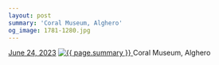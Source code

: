 ```yaml
---
layout: post
summary: 'Coral Museum, Alghero'
og_image: 1781-1280.jpg
---
```


<p>
  <time>
    <a href="/1781">June 24, 2023</a>
  </time>
  <a href="/1781">
    <img src="{{ site.assets_url }}/1781-640.jpg" srcset="{{ site.assets_url }}/1781-320.jpg 320w, {{ site.assets_url }}/1781-640.jpg 640w, {{ site.assets_url }}/1781-960.jpg 960w, {{ site.assets_url }}/1781-1280.jpg 1280w" sizes="(min-width: 700px) 50vw, calc(100vw - 2rem)" alt="{{ page.summary }}" />
  </a>
  <span>Coral Museum, Alghero</span>
</p>
